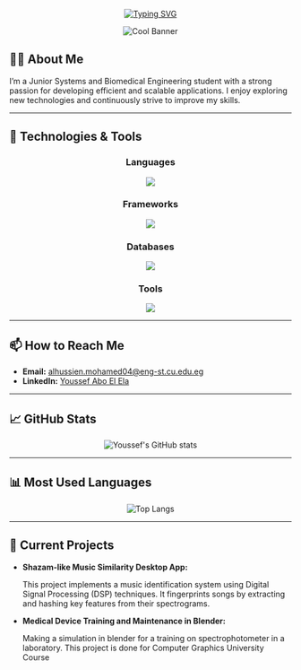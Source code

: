 
<div align='center'>
  
  [![Typing SVG](https://readme-typing-svg.demolab.com?font=Fira+Code&pause=1000&width=435&lines=Hello+%2C+I'm+Alhussien+Ayman;An+Aspiring++Software+Engineer)](https://git.io/typing-svg)

  
  ![Cool Banner](https://user-images.githubusercontent.com/74038190/212748842-9fcbad5b-6173-4175-8a61-521f3dbb7514.gif)

</div>

## 👨‍💻 About Me

I’m a Junior Systems and Biomedical Engineering student with a strong passion for developing efficient and scalable applications. I enjoy exploring new technologies and continuously strive to improve my skills.

---

## 🔧 Technologies & Tools

<div align="center">

### Languages
<img src="https://skillicons.dev/icons?i=cpp,py,java,js&perline=5" />

### Frameworks
<img src="https://skillicons.dev/icons?i=express,nodejs,qt&perline=5" />

### Databases
<img src="https://skillicons.dev/icons?i=postgres,dynamodb&perline=5" />

### Tools
<img src="https://skillicons.dev/icons?i=git,postman,npm,blender,vscode&perline=5" />

</div>

---

## 📫 How to Reach Me

- **Email:** alhussien.mohamed04@eng-st.cu.edu.eg
- **LinkedIn:** [Youssef Abo El Ela](www.linkedin.com/in/alhussien-ayman-488336249)

---

## 📈 GitHub Stats

<div align="center">
  
  ![Youssef's GitHub stats](https://github-readme-stats.vercel.app/api?username=Youssef-Abo-El-Ela&show_icons=true&theme=radical)
  
</div>

---

## 📊 Most Used Languages

<div align="center">
  
  ![Top Langs](https://github-readme-stats.vercel.app/api/top-langs/?username=Youssef-Abo-El-Ela&layout=compact&theme=radical)
  
</div>

---

## 🔭 Current Projects

- **Shazam-like Music Similarity Desktop App:**

  This project implements a music identification system using Digital Signal Processing (DSP) techniques. It fingerprints songs by extracting and hashing key features from their spectrograms.

- **Medical Device Training and Maintenance in Blender:**

  Making a simulation in blender for a training on spectrophotometer in a laboratory. This project is done for Computer Graphics University Course

